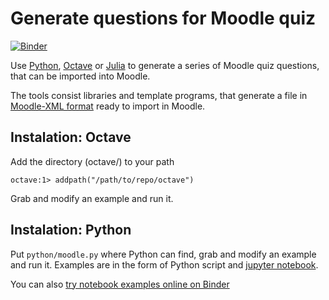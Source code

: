
# Generate questions for Moodle quiz

[![Binder](http://mybinder.org/badge.svg)](http://mybinder.org/repo/mrcinv/moodle-questions)

Use [Python](http://www.python.org), [Octave](http://www.octave.org) or [Julia](http://julialang.org) to generate a series of Moodle quiz questions, that can be imported into Moodle.

The tools consist libraries and template programs, that generate a file in [Moodle-XML format](https://docs.moodle.org/29/en/Moodle_XML_format) ready to import in Moodle.

## Instalation: Octave
Add the directory (octave/) to your path

```
octave:1> addpath("/path/to/repo/octave")
```

Grab and modify an example and run it.

## Instalation: Python

Put `python/moodle.py` where Python can find, grab and modify an example and run it. Examples are in the form of Python script and [jupyter notebook](http://www.jupyter.org).


You can also [try notebook examples online on Binder](http://mybinder.org/repo/mrcinv/moodle-questions) 
